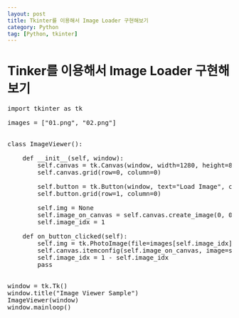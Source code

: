 ```yaml
---
layout: post
title: Tkinter를 이용해서 Image Loader 구현해보기
category: Python
tag: [Python, tkinter]
---
```

# Tinker를 이용해서 Image Loader 구현해보기

<pre class="prettyprint">
import tkinter as tk

images = ["01.png", "02.png"]


class ImageViewer():

    def __init__(self, window):
        self.canvas = tk.Canvas(window, width=1280, height=800)
        self.canvas.grid(row=0, column=0)

        self.button = tk.Button(window, text="Load Image", command=self.on_button_clicked)
        self.button.grid(row=1, column=0)

        self.img = None
        self.image_on_canvas = self.canvas.create_image(0, 0, anchor=tk.NW)
        self.image_idx = 1

    def on_button_clicked(self):
        self.img = tk.PhotoImage(file=images[self.image_idx])
        self.canvas.itemconfig(self.image_on_canvas, image=self.img)
        self.image_idx = 1 - self.image_idx
        pass


window = tk.Tk()
window.title("Image Viewer Sample")
ImageViewer(window)
window.mainloop()
</pre>